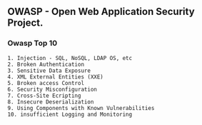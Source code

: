 ## OWASP - Open Web Application Security Project.
### Owasp Top 10
```
1. Injection - SQL, NoSQL, LDAP OS, etc
2. Broken Authentication
3. Sensitive Data Exposure
4. XML External Entities (XXE)
5. Broken access Control
6. Security Misconfiguration
7. Cross-Site Ecripting
8. Insecure Deserialization
9. Using Components with Known Vulnerabilities
10. insufficient Logging and Monitoring
```
